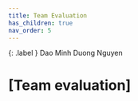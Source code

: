 ```yaml
---
title: Team Evaluation
has_children: true
nav_order: 5
---
```


{: .label }
Dao Minh Duong Nguyen 

# [Team evaluation]
